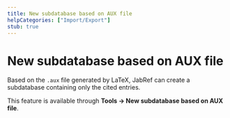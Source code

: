 ```yaml
---
title: New subdatabase based on AUX file
helpCategories: ["Import/Export"]
stub: true
---
```


# New subdatabase based on AUX file

Based on the `.aux` file generated by LaTeX, JabRef can create a subdatabase containing only the cited entries.

This feature is available through **Tools -&gt; New subdatabase based on AUX file**.
